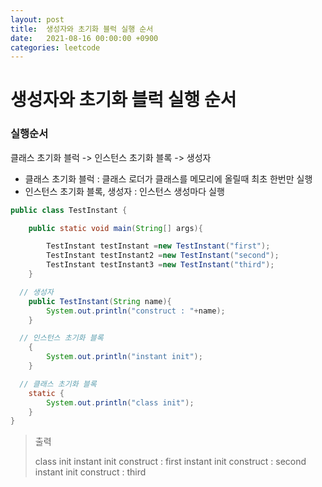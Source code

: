 ```yaml
---
layout: post
title:  생성자와 초기화 블럭 실행 순서
date:   2021-08-16 00:00:00 +0900
categories: leetcode
---
```


# 생성자와 초기화 블럭 실행 순서

### 실행순서

클래스 초기화 블럭 -> 인스턴스 초기화 블록 -> 생성자  

- 클래스 초기화 블럭 :  클래스 로더가 클래스를 메모리에 올릴때 최초 한번만 실행
- 인스턴스 초기화 블록, 생성자 : 인스턴스 생성마다 실행

```java
public class TestInstant {

    public static void main(String[] args){

        TestInstant testInstant =new TestInstant("first");
        TestInstant testInstant2 =new TestInstant("second");
        TestInstant testInstant3 =new TestInstant("third");
    }

  // 생성자
    public TestInstant(String name){
        System.out.println("construct : "+name);
    }

  // 인스턴스 초기화 블록
    {
        System.out.println("instant init");
    }

  // 클래스 초기화 블록
    static {
        System.out.println("class init");
    }
}
```

> 출력
>
> class init
> instant init
> construct : first
> instant init
> construct : second
> instant init
> construct : third

